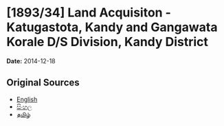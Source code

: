 # [1893/34] Land Acquisiton - Katugastota, Kandy and Gangawata Korale D/S Division, Kandy District

**Date:** 2014-12-18

## Original Sources

- [English](https://documents.gov.lk/view/extra-gazettes/2014/12/1893-34_E.pdf)
- [සිංහල](https://documents.gov.lk/view/extra-gazettes/2014/12/1893-34_S.pdf)
- [தமிழ்](https://documents.gov.lk/view/extra-gazettes/2014/12/1893-34_T.pdf)
